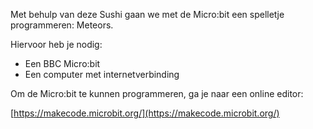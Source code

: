 Met behulp van deze Sushi gaan we met de Micro:bit een spelletje programmeren: Meteors.

Hiervoor heb je nodig:

* Een BBC Micro:bit
* Een computer met internetverbinding

Om de Micro:bit te kunnen programmeren, ga je naar een online editor:

[https://makecode.microbit.org/](https://makecode.microbit.org/)

